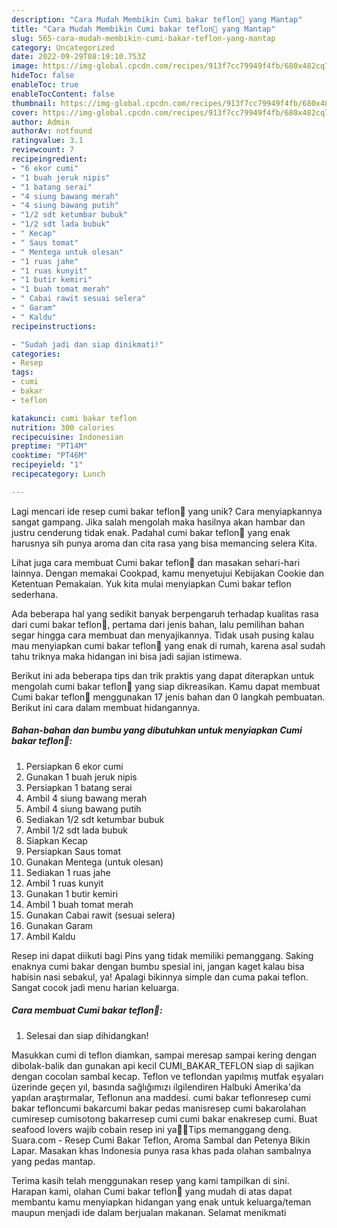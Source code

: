 ```yaml
---
description: "Cara Mudah Membikin Cumi bakar teflon🐙 yang Mantap"
title: "Cara Mudah Membikin Cumi bakar teflon🐙 yang Mantap"
slug: 565-cara-mudah-membikin-cumi-bakar-teflon-yang-mantap
category: Uncategorized
date: 2022-09-29T08:19:10.753Z
image: https://img-global.cpcdn.com/recipes/913f7cc79949f4fb/680x482cq70/cumi-bakar-teflon-foto-resep-utama.jpg
hideToc: false
enableToc: true
enableTocContent: false
thumbnail: https://img-global.cpcdn.com/recipes/913f7cc79949f4fb/680x482cq70/cumi-bakar-teflon-foto-resep-utama.jpg
cover: https://img-global.cpcdn.com/recipes/913f7cc79949f4fb/680x482cq70/cumi-bakar-teflon-foto-resep-utama.jpg
author: Admin
authorAv: notfound
ratingvalue: 3.1
reviewcount: 7
recipeingredient:
- "6 ekor cumi"
- "1 buah jeruk nipis"
- "1 batang serai"
- "4 siung bawang merah"
- "4 siung bawang putih"
- "1/2 sdt ketumbar bubuk"
- "1/2 sdt lada bubuk"
- " Kecap"
- " Saus tomat"
- " Mentega untuk olesan"
- "1 ruas jahe"
- "1 ruas kunyit"
- "1 butir kemiri"
- "1 buah tomat merah"
- " Cabai rawit sesuai selera"
- " Garam"
- " Kaldu"
recipeinstructions:

- "Sudah jadi dan siap dinikmati!"
categories:
- Resep
tags:
- cumi
- bakar
- teflon

katakunci: cumi bakar teflon 
nutrition: 300 calories
recipecuisine: Indonesian
preptime: "PT14M"
cooktime: "PT46M"
recipeyield: "1"
recipecategory: Lunch

---
```





Lagi mencari ide resep cumi bakar teflon🐙 yang unik? Cara menyiapkannya sangat gampang. Jika salah mengolah maka hasilnya akan hambar dan justru cenderung tidak enak. Padahal cumi bakar teflon🐙 yang enak harusnya sih punya aroma dan cita rasa yang bisa memancing selera Kita.





Lihat juga cara membuat Cumi bakar teflon🐙 dan masakan sehari-hari lainnya. Dengan memakai Cookpad, kamu menyetujui Kebijakan Cookie dan Ketentuan Pemakaian. Yuk kita mulai menyiapkan Cumi bakar teflon sederhana.

Ada beberapa hal yang sedikit banyak berpengaruh terhadap kualitas rasa dari cumi bakar teflon🐙, pertama dari jenis bahan, lalu pemilihan bahan segar hingga cara membuat dan menyajikannya. Tidak usah pusing kalau mau menyiapkan cumi bakar teflon🐙 yang enak di rumah, karena asal sudah tahu triknya maka hidangan ini bisa jadi sajian istimewa.






Berikut ini ada beberapa tips dan trik praktis yang dapat diterapkan untuk mengolah cumi bakar teflon🐙 yang siap dikreasikan. Kamu dapat membuat Cumi bakar teflon🐙 menggunakan 17 jenis bahan dan 0 langkah pembuatan. Berikut ini cara dalam membuat hidangannya.

<!--inarticleads1-->

##### Bahan-bahan dan bumbu yang dibutuhkan untuk menyiapkan Cumi bakar teflon🐙:

1. Persiapkan 6 ekor cumi
1. Gunakan 1 buah jeruk nipis
1. Persiapkan 1 batang serai
1. Ambil 4 siung bawang merah
1. Ambil 4 siung bawang putih
1. Sediakan 1/2 sdt ketumbar bubuk
1. Ambil 1/2 sdt lada bubuk
1. Siapkan  Kecap
1. Persiapkan  Saus tomat
1. Gunakan  Mentega (untuk olesan)
1. Sediakan 1 ruas jahe
1. Ambil 1 ruas kunyit
1. Gunakan 1 butir kemiri
1. Ambil 1 buah tomat merah
1. Gunakan  Cabai rawit (sesuai selera)
1. Gunakan  Garam
1. Ambil  Kaldu


Resep ini dapat diikuti bagi Pins yang tidak memiliki pemanggang. Saking enaknya cumi bakar dengan bumbu spesial ini, jangan kaget kalau bisa habisin nasi sebakul, ya! Apalagi bikinnya simple dan cuma pakai teflon. Sangat cocok jadi menu harian keluarga. 

<!--inarticleads2-->

##### Cara membuat Cumi bakar teflon🐙:


1. Selesai dan siap dihidangkan!

Masukkan cumi di teflon diamkan, sampai meresap sampai kering dengan dibolak-balik dan gunakan api kecil CUMI_BAKAR_TEFLON siap di sajikan dengan cocolan sambal kecap. Teflon ve teflondan yapılmış mutfak eşyaları üzerinde geçen yıl, basında sağlığımızı ilgilendiren Halbuki Amerika&#39;da yapılan araştırmalar, Teflonun ana maddesi. cumi bakar teflonresep cumi bakar tefloncumi bakarcumi bakar pedas manisresep cumi bakarolahan cumiresep cumisotong bakarresep cumi cumi bakar enakresep cumi. Buat seafood lovers wajib cobain resep ini ya🤗💡Tips memanggang deng. Suara.com - Resep Cumi Bakar Teflon, Aroma Sambal dan Petenya Bikin Lapar. Masakan khas Indonesia punya rasa khas pada olahan sambalnya yang pedas mantap. 

Terima kasih telah menggunakan resep yang kami tampilkan di sini. Harapan kami, olahan Cumi bakar teflon🐙 yang mudah di atas dapat membantu kamu menyiapkan hidangan yang enak untuk keluarga/teman maupun menjadi ide dalam berjualan makanan. Selamat menikmati
